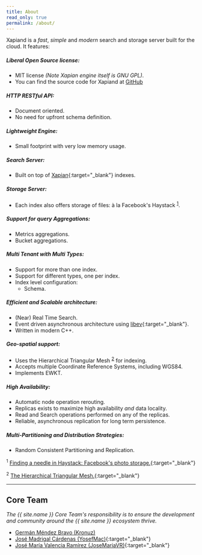 ```yaml
---
title: About
read_only: true
permalink: /about/
---
```


[Xapian]: https://xapian.org
[GitHub]: https://github.com/Kronuz/Xapiand

Xapiand is a _fast_, _simple_ and _modern_ search and storage server built for the cloud.
It features:

##### Liberal Open Source license:
  * MIT license *(Note Xapian engine itself is GNU GPL)*.
  * You can find the source code for Xapiand at [GitHub]

##### HTTP RESTful API:
  * Document oriented.
  * No need for upfront schema definition.

##### Lightweight Engine:
  * Small footprint with very low memory usage.

##### Search Server:
  * Built on top of [Xapian]{:target="_blank"} indexes.

##### Storage Server:
  * Each index also offers storage of files: à la Facebook's Haystack <sup>[1](#footnote-1)</sup>.

##### Support for query Aggregations:
  * Metrics aggregations.
  * Bucket aggregations.

##### Multi Tenant with Multi Types:
  * Support for more than one index.
  * Support for different types, one per index.
  * Index level configuration:
    * Schema.

##### Efficient and Scalable architecture:
  * (Near) Real Time Search.
  * Event driven asynchronous architecture using [libev](http://software.schmorp.de/pkg/libev.html){:target="_blank"}.
  * Written in modern C++.

##### Geo-spatial support:
  * Uses the Hierarchical Triangular Mesh <sup>[2](#footnote-2)</sup> for indexing.
  * Accepts multiple Coordinate Reference Systems, including WGS84.
  * Implements EWKT.

##### High Availability:
  * Automatic node operation rerouting.
  * Replicas exists to maximize high availability *and* data locality.
  * Read and Search operations performed on any of the replicas.
  * Reliable, asynchronous replication for long term persistence.

##### Multi-Partitioning and Distribution Strategies:
  * Random Consistent Partitioning and Replication.

<sup><a id="footnote-1">1</a></sup> [Finding a needle in Haystack: Facebook's photo storage.](https://www.usenix.org/legacy/event/osdi10/tech/full_papers/Beaver.pdf){:target="_blank"}

<sup><a id="footnote-2">2</a></sup> [The Hierarchical Triangular Mesh.](http://www.noao.edu/noao/staff/yao/sdss_papers/kunszt.pdf){:target="_blank"}


---

## Core Team

*The {{ site.name }} Core Team's responsibility is to ensure the development and
community around the {{ site.name }} ecosystem thrive.*

* [Germán Méndez Bravo (Kronuz)](https://kronuz.io)
* [José Madrigal Cárdenas (YosefMac)](https://github.com/YosefMac){:target="_blank"}
* [José María Valencia Ramírez (JoseMariaVR)](https://github.com/JoseMariaVR){:target="_blank"}
